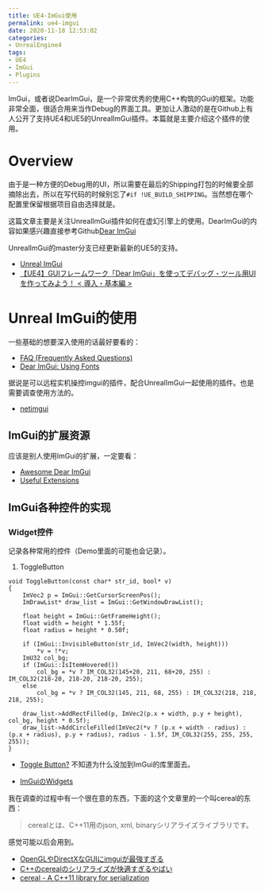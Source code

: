 ```yaml
---
title: UE4-ImGui使用
permalink: ue4-imgui
date: 2020-11-18 12:53:02
categories:
- UnrealEngine4
tags:
- UE4
- ImGui
- Plugins
---
```

ImGui，或者说DearImGui，是一个非常优秀的使用C++构筑的Gui的框架。功能非常全面，很适合用来当作Debug的界面工具。更加让人激动的是在Github上有人公开了支持UE4和UE5的UnrealImGui插件。本篇就是主要介绍这个插件的使用。

<!--more-->
# Overview
由于是一种方便的Debug用的UI，所以需要在最后的Shipping打包的时候要全部摘除出去，所以在写代码的时候别忘了`#if !UE_BUILD_SHIPPING`。当然想在哪个配置里保留根据项目自由选择就是。

这篇文章主要是关注UnrealImGui插件如何在虚幻引擎上的使用。DearImGui的内容如果感兴趣直接参考Github[Dear ImGui](https://github.com/ocornut/imGui)

UnrealImGui的master分支已经更新最新的UE5的支持。
- [Unreal ImGui](https://github.com/segross/UnrealImGui)
- [【UE4】GUIフレームワーク「Dear ImGui」を使ってデバッグ・ツール用UIを作ってみよう！ < 導入・基本編 >](https://pafuhana1213.hatenablog.com/entry/UnrealImGui-HowTo-Basic)

# Unreal ImGui的使用
一些基础的想要深入使用的话最好要看的：
- [FAQ (Frequently Asked Questions)](https://github.com/ocornut/imgui/blob/master/docs/FAQ.md)
- [Dear ImGui: Using Fonts](https://github.com/ocornut/imgui/blob/master/docs/FONTS.md)

据说是可以远程实机操控imgui的插件，配合UnrealImGui一起使用的插件。也是需要调查使用方法的。
- [netimgui](https://github.com/sammyfreg/netImgui)

## ImGui的扩展资源
应该是别人使用ImGui的扩展，一定要看：
- [Awesome Dear ImGui](https://github.com/HankiDesign/awesome-dear-imgui)
- [Useful Extensions](https://github.com/ocornut/imgui/wiki/Useful-Extensions)

## ImGui各种控件的实现

### Widget控件
记录各种常用的控件（Demo里面的可能也会记录）。
1. ToggleButton
```
void ToggleButton(const char* str_id, bool* v)
{
    ImVec2 p = ImGui::GetCursorScreenPos();
    ImDrawList* draw_list = ImGui::GetWindowDrawList();

    float height = ImGui::GetFrameHeight();
    float width = height * 1.55f;
    float radius = height * 0.50f;

    if (ImGui::InvisibleButton(str_id, ImVec2(width, height)))
        *v = !*v;
    ImU32 col_bg;
    if (ImGui::IsItemHovered())
        col_bg = *v ? IM_COL32(145+20, 211, 68+20, 255) : IM_COL32(218-20, 218-20, 218-20, 255);
    else
        col_bg = *v ? IM_COL32(145, 211, 68, 255) : IM_COL32(218, 218, 218, 255);

    draw_list->AddRectFilled(p, ImVec2(p.x + width, p.y + height), col_bg, height * 0.5f);
    draw_list->AddCircleFilled(ImVec2(*v ? (p.x + width - radius) : (p.x + radius), p.y + radius), radius - 1.5f, IM_COL32(255, 255, 255, 255));
}
```
- [Toggle Button?](https://github.com/ocornut/imgui/issues/1537)
不知道为什么没加到ImGui的库里面去。

- [ImGuiのWidgets](https://qiita.com/ousttrue/items/ae7c8d5715adffc5b1fa)




我在调查的过程中有一个很在意的东西，下面的这个文章里的一个叫cereal的东西：
> cerealとは、C++11用のjson, xml, binaryシリアライズライブラリです。

感觉可能以后会用到。
- [OpenGLやDirectXなGUIにimguiが最強すぎる](https://qiita.com/Ushio/items/446d78c881334919e156)
- [C++のcerealのシリアライズが快適すぎるやばい](https://qiita.com/Ushio/items/827cf026dcf74328efb7)
- [cereal - A C++11 library for serialization](https://github.com/USCiLab/cereal)
